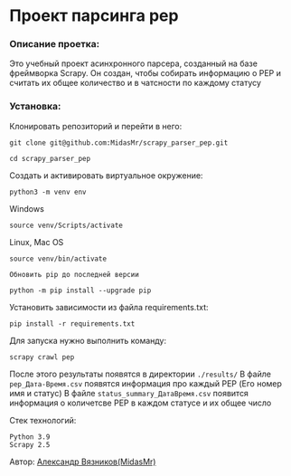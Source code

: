 # Проект парсинга pep

### Описание проетка:

Это учебный проект асинхронного парсера, созданный на базе фреймворка Scrapy. Он создан, чтобы собирать информацию о PEP и считать их общее количество и в чатсности по каждому статусу

### Установка:

Клонировать репозиторий и перейти в него:

```
git clone git@github.com:MidasMr/scrapy_parser_pep.git
```

```
cd scrapy_parser_pep
```

Cоздать и активировать виртуальное окружение:

```
python3 -m venv env
```


Windows
```
source venv/Scripts/activate
```

Linux, Mac OS
```
source venv/bin/activate
```

```
Обновить pip до последней версии

python -m pip install --upgrade pip
```

Установить зависимости из файла requirements.txt:

```
pip install -r requirements.txt
```

Для запуска нужно выполнить команду:
```
scrapy crawl pep
```

После этого результаты появятся в директории ```./results/```
В файле ```pep_Дата-Время.csv``` появятся информация про каждый PEP (Его номер имя и статус)
В файле ```status_summary_ДатаВремя.csv``` появится информация о количетсве PEP в каждом статусе и их общее число

Стек технологий:
```
Python 3.9
Scrapy 2.5
```


Автор:
[Александр Вязников(MidasMr)](https://github.com/MidasMr)